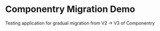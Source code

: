 # Componentry Migration Demo

Testing application for gradual migration from V2 -> V3 of Componentry
